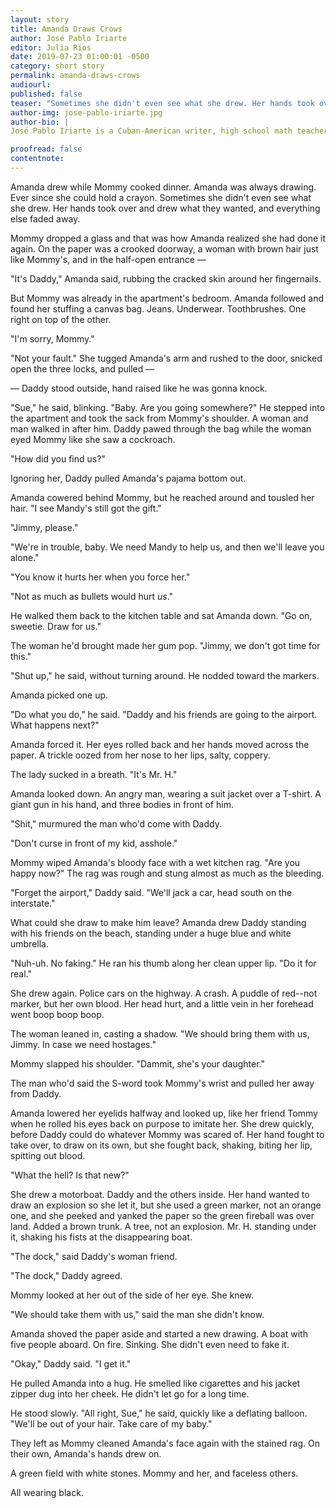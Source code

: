 ```yaml
---
layout: story
title: Amanda Draws Crows
author: José Pablo Iriarte
editor: Julia Rios
date: 2019-07-23 01:00:01 -0500
category: short story
permalink: amanda-draws-crows
audiourl:
published: false
teaser: "Sometimes she didn't even see what she drew. Her hands took over and drew what they wanted, and everything else faded away."
author-img: jose-pablo-iriarte.jpg
author-bio: |
José Pablo Iriarte is a Cuban-American writer, high school math teacher, and parent of two. José's fiction can be found in magazines such as _Lightspeed Magazine_, _Strange Horizons_, _Terraform_, and others — including "Cupid and Psyche at the Caffé Sol Y Mar," in _Fireside Magazine_. Learn more at [www.labyrinthrat.com](http://www.labyrinthrat.com), or look for José on twitter as [@labyrinthrat](https://www.twitter.com/labyrinthrat).

proofread: false
contentnote:
---
```


Amanda drew while Mommy cooked dinner. Amanda was always drawing. Ever since she could hold a crayon. Sometimes she didn't even see what she drew. Her hands took over and drew what they wanted, and everything else faded away.

Mommy dropped a glass and that was how Amanda realized she had done it again. On the paper was a crooked doorway, a woman with brown hair just like Mommy's, and in the half-open entrance —

"It's Daddy," Amanda said, rubbing the cracked skin around her fingernails.

But Mommy was already in the apartment's bedroom. Amanda followed and found her stuffing a canvas bag. Jeans. Underwear. Toothbrushes. One right on top of the other.

"I'm sorry, Mommy."

"Not your fault." She tugged Amanda's arm and rushed to the door, snicked open the three locks, and pulled —

 — Daddy stood outside, hand raised like he was gonna knock.

"Sue," he said, blinking. "Baby. Are you going somewhere?" He stepped into the apartment and took the sack from Mommy's shoulder. A woman and man walked in after him. Daddy pawed through the bag while the woman eyed Mommy like she saw a cockroach.

"How did you find us?"

Ignoring her, Daddy pulled Amanda's pajama bottom out.

Amanda cowered behind Mommy, but he reached around and tousled her hair. "I see Mandy's still got the gift."

"Jimmy, please."

"We're in trouble, baby. We need Mandy to help us, and then we'll leave you alone."

"You know it hurts her when you force her."

"Not as much as bullets would hurt _us_."

He walked them back to the kitchen table and sat Amanda down. "Go on, sweetie. Draw for us."

The woman he'd brought made her gum pop. "Jimmy, we don't got time for this."

"Shut up," he said, without turning around. He nodded toward the markers.

Amanda picked one up.

"Do what you do," he said. "Daddy and his friends are going to the airport. What happens next?"

Amanda forced it. Her eyes rolled back and her hands moved across the paper. A trickle oozed from her nose to her lips, salty, coppery.

The lady sucked in a breath. "It's Mr. H."

Amanda looked down. An angry man, wearing a suit jacket over a T-shirt. A giant gun in his hand, and three bodies in front of him.

"Shit," murmured the man who'd come with Daddy.

"Don't curse in front of my kid, asshole."

Mommy wiped Amanda's bloody face with a wet kitchen rag. "Are you happy now?" The rag was rough and stung almost as much as the bleeding.

"Forget the airport," Daddy said. "We'll jack a car, head south on the interstate."

What could she draw to make him leave? Amanda drew Daddy standing with his friends on the beach, standing under a huge blue and white umbrella.

"Nuh-uh. No faking." He ran his thumb along her clean upper lip. "Do it for real."

She drew again. Police cars on the highway. A crash. A puddle of red--not marker, but her own blood. Her head hurt, and a little vein in her forehead went boop boop boop.

The woman leaned in, casting a shadow. "We should bring them with us, Jimmy. In case we need hostages."

Mommy slapped his shoulder. "Dammit, she's your daughter."

The man who'd said the S-word took Mommy's wrist and pulled her away from Daddy.

Amanda lowered her eyelids halfway and looked up, like her friend Tommy when he rolled his eyes back on purpose to imitate her. She drew quickly, before Daddy could do whatever Mommy was scared of. Her hand fought to take over, to draw on its own, but she fought back, shaking, biting her lip, spitting out blood.

"What the hell? Is that new?"

She drew a motorboat. Daddy and the others inside. Her hand wanted to draw an explosion so she let it, but she used a green marker, not an orange one, and she peeked and yanked the paper so the green fireball was over land. Added a brown trunk. A tree, not an explosion. Mr. H. standing under it, shaking his fists at the disappearing boat.

"The dock," said Daddy's woman friend.

"The dock," Daddy agreed.

Mommy looked at her out of the side of her eye. She knew.

"We should take them with us," said the man she didn't know.

Amanda shoved the paper aside and started a new drawing. A boat with five people aboard. On fire. Sinking. She didn't even need to fake it.

"Okay," Daddy said. "I get it."

He pulled Amanda into a hug. He smelled like cigarettes and his jacket zipper dug into her cheek. He didn't let go for a long time.

He stood slowly. "All right, Sue," he said, quickly like a deflating balloon. "We'll be out of your hair. Take care of my baby."

They left as Mommy cleaned Amanda's face again with the stained rag. On their own, Amanda's hands drew on.

A green field with white stones. Mommy and her, and faceless others.

All wearing black.
